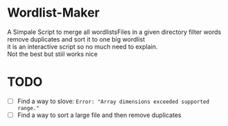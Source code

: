 # Wordlist-Maker
A Simpale Script to merge all wordlistsFiles in a given directory filter words remove duplicates and sort it to one big wordlist <br>
it is an interactive script so no much need to explain. <br>
Not the best but stiil works nice

# TODO
- [ ] Find a way to slove: `Error: "Array dimensions exceeded supported range."`
- [ ] Find a way to sort a large file and then remove duplicates
